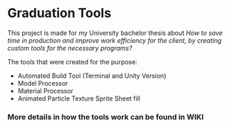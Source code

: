 # Graduation Tools

This project is made for my University bachelor thesis about *How to save time in production and improve work efficiency for the client, by creating custom tools for the necessary programs?*

The tools that were created for the purpose:
* Automated Build Tool (Terminal and Unity Version)
* Model Processor
* Material Processor
* Animated Particle Texture Sprite Sheet fill

### More details in how the tools work can be found in WIKI
